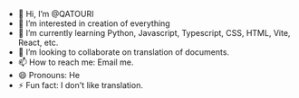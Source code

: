 - 👋 Hi, I’m @QATOURI
- 👀 I’m interested in creation of everything
- 🌱 I’m currently learning Python, Javascript, Typescript, CSS, HTML, Vite, React, etc.
- 💞️ I’m looking to collaborate on translation of documents.
- 📫 How to reach me: Email me.
- 😄 Pronouns: He
- ⚡ Fun fact: I don't like translation.

<!---
7771004/7771004 is a ✨ special ✨ repository because its `README.md` (this file) appears on your GitHub profile.
You can click the Preview link to take a look at your changes.
--->
